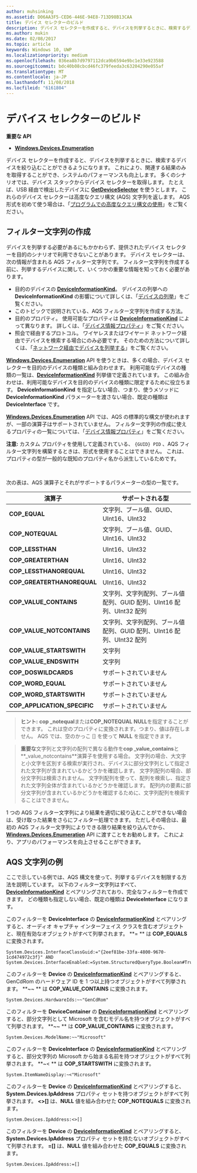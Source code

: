 ```yaml
---
author: muhsinking
ms.assetid: D06AA3F5-CED6-446E-94E8-713D98B13CAA
title: デバイス セレクターのビルド
description: デバイス セレクターを作成すると、デバイスを列挙するときに、検索するデバイスを絞り込むことができるようになります。
ms.author: mukin
ms.date: 02/08/2017
ms.topic: article
keywords: Windows 10, UWP
ms.localizationpriority: medium
ms.openlocfilehash: 036ea8b7d9797112dca9b6594e9bc1e33e923588
ms.sourcegitcommit: bdc40b08cbcd46fc379feeda3c63204290e055af
ms.translationtype: MT
ms.contentlocale: ja-JP
ms.lasthandoff: 11/08/2018
ms.locfileid: "6161804"
---
```

# <a name="build-a-device-selector"></a>デバイス セレクターのビルド



**重要な API**

- [**Windows.Devices.Enumeration**](https://docs.microsoft.com/en-us/uwp/api/Windows.Devices.Enumeration)

デバイス セレクターを作成すると、デバイスを列挙するときに、検索するデバイスを絞り込むことができるようになります。 これにより、関連する結果のみを取得することができ、システムのパフォーマンスも向上します。 多くのシナリオでは、デバイス スタックからデバイス セレクターを取得します。 たとえば、USB 経由で検出したデバイスに [**GetDeviceSelector**](https://msdn.microsoft.com/library/windows/apps/Dn264015) を使うとします。 これらのデバイス セレクターは高度なクエリ構文 (AQS) 文字列を返します。 AQS 形式を初めて使う場合は、「[プログラムでの高度なクエリ構文の使用](https://msdn.microsoft.com/library/windows/desktop/Bb266512)」をご覧ください。

## <a name="building-the-filter-string"></a>フィルター文字列の作成

デバイスを列挙する必要があるにもかかわらず、提供されたデバイス セレクターを目的のシナリオで利用できないことがあります。 デバイス セレクターは、次の情報が含まれる AQS フィルター文字列です。 フィルター文字列を作成する前に、列挙するデバイスに関して、いくつかの重要な情報を知っておく必要があります。

-   目的のデバイスの [**DeviceInformationKind**](https://msdn.microsoft.com/library/windows/apps/Dn948991)。 デバイスの列挙への **DeviceInformationKind** の影響について詳しくは、「[デバイスの列挙](enumerate-devices.md)」をご覧ください。
-   このトピックで説明されている、AQS フィルター文字列を作成する方法。
-   目的のプロパティ。 使用可能なプロパティは [**DeviceInformationKind**](https://msdn.microsoft.com/library/windows/apps/Dn948991) によって異なります。 詳しくは、「[デバイス情報プロパティ](device-information-properties.md)」をご覧ください。
-   照会で経由するプロトコル。 ワイヤレスまたはワイヤード ネットワーク経由でデバイスを検索する場合にのみ必要です。 そのための方法について詳しくは、「[ネットワーク経由でデバイスを列挙する](enumerate-devices-over-a-network.md)」をご覧ください。

[**Windows.Devices.Enumeration**](https://msdn.microsoft.com/library/windows/apps/BR225459) API を使うときは、多くの場合、デバイス セレクターを目的のデバイスの種類と組み合わせます。 利用可能なデバイスの種類の一覧は、[**DeviceInformationKind**](https://msdn.microsoft.com/library/windows/apps/Dn948991) 列挙値で定義されています。 この組み合わせは、利用可能なデバイスを目的のデバイスの種類に限定するために役立ちます。 **DeviceInformationKind** を指定しない場合、つまり、使うメソッドに **DeviceInformationKind** パラメーターを渡さない場合、既定の種類は **DeviceInterface** です。

[**Windows.Devices.Enumeration**](https://msdn.microsoft.com/library/windows/apps/BR225459) API では、AQS の標準的な構文が使われますが、一部の演算子はサポートされていません。 フィルター文字列の作成に使えるプロパティの一覧については、「[デバイス情報プロパティ](device-information-properties.md)」をご覧ください。

**注意:** カスタム プロパティを使用して定義されている、 `{GUID} PID` 、AQS フィルター文字列を構築するときは、形式を使用することはできません。 これは、プロパティの型が一般的な既知のプロパティ名から派生しているためです。

 

次の表は、AQS 演算子とそれがサポートするパラメーターの型の一覧です。

| 演算子                       | サポートされる型                                                             |
|--------------------------------|-----------------------------------------------------------------------------|
| **COP\_EQUAL**                 | 文字列、ブール値、GUID、UInt16、UInt32                                       |
| **COP\_NOTEQUAL**              | 文字列、ブール値、GUID、UInt16、UInt32                                       |
| **COP\_LESSTHAN**              | UInt16、UInt32                                                              |
| **COP\_GREATERTHAN**           | UInt16、UInt32                                                              |
| **COP\_LESSTHANOREQUAL**       | UInt16、UInt32                                                              |
| **COP\_GREATERTHANOREQUAL**    | UInt16、UInt32                                                              |
| **COP\_VALUE\_CONTAINS**       | 文字列、文字列配列、ブール値配列、GUID 配列、UInt16 配列、UInt32 配列 |
| **COP\_VALUE\_NOTCONTAINS**    | 文字列、文字列配列、ブール値配列、GUID 配列、UInt16 配列、UInt32 配列 |
| **COP\_VALUE\_STARTSWITH**     | 文字列                                                                      |
| **COP\_VALUE\_ENDSWITH**       | 文字列                                                                      |
| **COP\_DOSWILDCARDS**          | サポートされていません                                                               |
| **COP\_WORD\_EQUAL**           | サポートされていません                                                               |
| **COP\_WORD\_STARTSWITH**      | サポートされていません                                                               |
| **COP\_APPLICATION\_SPECIFIC** | サポートされていません                                                               |


> **ヒント:** **cop \_notequal**または**COP\_NOTEQUAL** **NULL**を指定することができます。 これは空のプロパティに変換されます。つまり、値は存在しません。 AQS では、空のかっこ \[\] を使って **NULL** を指定できます。

> **重要な**文字列と文字列の配列で異なる動作を**cop \_value\_contains**と**\_value\_notcontains**演算子を使用する場合。 文字列の場合、大文字と小文字を区別する検索が実行され、デバイスに部分文字列として指定された文字列が含まれているかどうかを確認します。 文字列配列の場合、部分文字列は検索されません。 文字列配列を使って、配列を検索し、指定された文字列全体が含まれているかどうかを確認します。 配列内の要素に部分文字列が含まれているかどうかを確認するために、文字列配列を検索することはできません。

1 つの AQS フィルター文字列により結果を適切に絞り込むことができない場合は、受け取った結果をさらにフィルター処理できます。 ただしその場合は、最初の AQS フィルター文字列によりできる限り結果を絞り込んでから、[**Windows.Devices.Enumeration**](https://msdn.microsoft.com/library/windows/apps/BR225459) API に渡すことをお勧めします。 これにより、アプリのパフォーマンスを向上させることができます。

## <a name="aqs-string-examples"></a>AQS 文字列の例

ここで示している例では、AQS 構文を使って、列挙するデバイスを制限する方法を説明しています。 以下のフィルター文字列はすべて、[**DeviceInformationKind**](https://msdn.microsoft.com/library/windows/apps/Dn948991) とペアリングされており、完全なフィルターを作成できます。 どの種類も指定しない場合、既定の種類は **DeviceInterface** になります。

このフィルターを **DeviceInterface** の [**DeviceInformationKind**](https://msdn.microsoft.com/library/windows/apps/Dn948991) とペアリングすると、オーディオ キャプチャ インターフェイス クラスを含むオブジェクトと、現在有効なオブジェクトがすべて列挙されます。 **=
              ** は **COP\_EQUALS** に変換されます。

``` syntax
System.Devices.InterfaceClassGuid:="{2eef81be-33fa-4800-9670-1cd474972c3f}" AND
System.Devices.InterfaceEnabled:=System.StructuredQueryType.Boolean#True
```

このフィルターを **Device** の [**DeviceInformationKind**](https://msdn.microsoft.com/library/windows/apps/Dn948991) とペアリングすると、GenCdRom のハードウェア ID を 1 つ以上持つオブジェクトがすべて列挙されます。 **~~
              ** は **COP\_VALUE\_CONTAINS** に変換されます。

``` syntax
System.Devices.HardwareIds:~~"GenCdRom"
```

このフィルターを **DeviceContainer** の [**DeviceInformationKind**](https://msdn.microsoft.com/library/windows/apps/Dn948991) とペアリングすると、部分文字列として Microsoft を含むモデル名を持つオブジェクトがすべて列挙されます。 **~~
              ** は **COP\_VALUE\_CONTAINS** に変換されます。

``` syntax
System.Devices.ModelName:~~"Microsoft"
```

このフィルターを **DeviceInterface** の [**DeviceInformationKind**](https://msdn.microsoft.com/library/windows/apps/Dn948991) とペアリングすると、部分文字列の Microsoft から始まる名前を持つオブジェクトがすべて列挙されます。 **~&lt;
              ** は **COP\_STARTSWITH** に変換されます。

``` syntax
System.ItemNameDisplay:~<"Microsoft"
```

このフィルターを **Device** の [**DeviceInformationKind**](https://msdn.microsoft.com/library/windows/apps/Dn948991) とペアリングすると、**System.Devices.IpAddress** プロパティ セットを持つオブジェクトがすべて列挙されます。 **&lt;&gt;\[\]** は、**NULL** 値を組み合わせた **COP\_NOTEQUALS** に変換されます。

``` syntax
System.Devices.IpAddress:<>[]
```

このフィルターを **Device** の [**DeviceInformationKind**](https://msdn.microsoft.com/library/windows/apps/Dn948991) とペアリングすると、**System.Devices.IpAddress** プロパティ セットを持たないオブジェクトがすべて列挙されます。 **=\[\]** は、**NULL** 値を組み合わせた **COP\_EQUALS** に変換されます。

``` syntax
System.Devices.IpAddress:=[]
```

 

 
